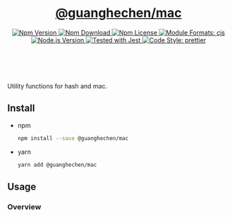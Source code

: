 <header>
  <h1 align="center">
    <a href="https://github.com/guanghechen/sora/tree/@guanghechen/mac@1.0.0-alpha.3/packages/mac#readme">@guanghechen/mac</a>
  </h1>
  <div align="center">
    <a href="https://www.npmjs.com/package/@guanghechen/mac">
      <img
        alt="Npm Version"
        src="https://img.shields.io/npm/v/@guanghechen/mac.svg"
      />
    </a>
    <a href="https://www.npmjs.com/package/@guanghechen/mac">
      <img
        alt="Npm Download"
        src="https://img.shields.io/npm/dm/@guanghechen/mac.svg"
      />
    </a>
    <a href="https://www.npmjs.com/package/@guanghechen/mac">
      <img
        alt="Npm License"
        src="https://img.shields.io/npm/l/@guanghechen/mac.svg"
      />
    </a>
    <a href="#install">
      <img
        alt="Module Formats: cjs"
        src="https://img.shields.io/badge/module_formats-cjs-green.svg"
      />
    </a>
    <a href="https://github.com/nodejs/node">
      <img
        alt="Node.js Version"
        src="https://img.shields.io/node/v/@guanghechen/mac"
      />
    </a>
    <a href="https://github.com/facebook/jest">
      <img
        alt="Tested with Jest"
        src="https://img.shields.io/badge/tested_with-jest-9c465e.svg"
      />
    </a>
    <a href="https://github.com/prettier/prettier">
      <img
        alt="Code Style: prettier"
        src="https://img.shields.io/badge/code_style-prettier-ff69b4.svg?style=flat-square"
      />
    </a>
  </div>
</header>
<br/>

Utility functions for hash and mac.


## Install

* npm

  ```bash
  npm install --save @guanghechen/mac
  ```

* yarn

  ```bash
  yarn add @guanghechen/mac
  ```

## Usage


### Overview

[homepage]: https://github.com/guanghechen/sora/tree/@guanghechen/mac@1.0.0-alpha.3/packages/mac#readme
